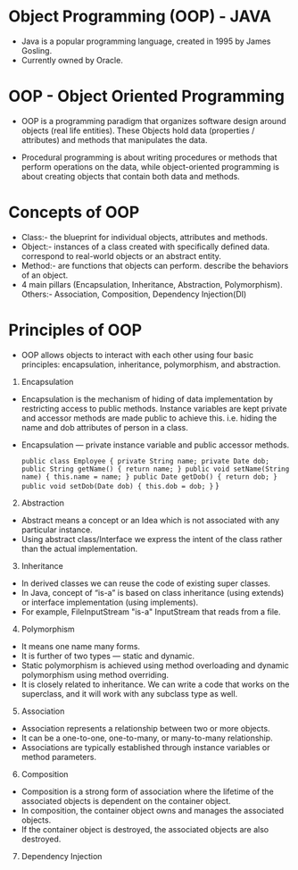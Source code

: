 # Object Programming (OOP) - JAVA

- Java is a popular programming language, created in 1995 by James Gosling.
- Currently owned by Oracle.

# OOP - Object Oriented Programming
- OOP is a programming paradigm that organizes software design around objects (real life entities).
  These Objects hold data (properties / attributes) and methods that manipulates the data. 

- Procedural programming is about writing procedures or methods that perform operations on the data, 
  while object-oriented programming is about creating objects that contain both data and methods.

# Concepts of OOP
- Class:- the blueprint for individual objects, attributes and methods.
- Object:- instances of a class created with specifically defined data.
           correspond to real-world objects or an abstract entity.
- Method:- are functions that objects can perform.
           describe the behaviors of an object.
- 4 main pillars (Encapsulation, Inheritance, Abstraction, Polymorphism). 
  Others:- Association, Composition, Dependency Injection(DI)

# Principles of  OOP
* OOP allows objects to interact with each other using four basic principles: encapsulation, inheritance, polymorphism, and abstraction.

1. Encapsulation
- Encapsulation is the mechanism of hiding of data implementation by restricting access to public methods. 
  Instance variables are kept private and accessor methods are made public to achieve this. 
  i.e. hiding the name and dob attributes of person in a class.
- Encapsulation — private instance variable and public accessor methods.

   `public class Employee {
       private String name;
       private Date dob;
       public String getName() {
         return name;
       }
       public void setName(String name) {
       this.name = name;
       }
       public Date getDob() {
       return dob;
       }
       public void setDob(Date dob) {
       this.dob = dob;
       }`
   }

    
2. Abstraction
- Abstract means a concept or an Idea which is not associated with any particular instance.
- Using abstract class/Interface we express the intent of the class rather than the actual implementation.

3. Inheritance
- In derived classes we can reuse the code of existing super classes.
- In Java, concept of “is-a” is based on class inheritance (using extends) or interface implementation (using implements).
- For example, FileInputStream "is-a" InputStream that reads from a file.

4. Polymorphism
- It means one name many forms.
- It is further of two types — static and dynamic.
- Static polymorphism is achieved using method overloading and dynamic polymorphism using method overriding.
- It is closely related to inheritance. We can write a code that works on the superclass, and it will work with any subclass type as well.

5. Association
- Association represents a relationship between two or more objects. 
- It can be a one-to-one, one-to-many, or many-to-many relationship.
- Associations are typically established through instance variables or method parameters.

6. Composition
- Composition is a strong form of association where the lifetime of the associated objects is dependent on the container object.
- In composition, the container object owns and manages the associated objects.
- If the container object is destroyed, the associated objects are also destroyed.

7. Dependency Injection